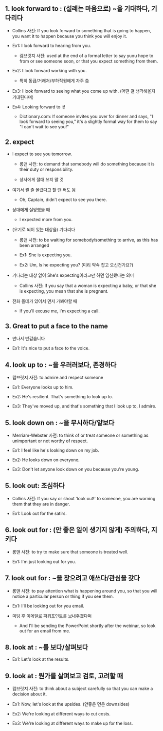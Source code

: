 ## 1. look forward to : (설레는 마음으로) ~을 기대하다, 기다리다

- Collins 사전: If you look forward to something that is going to happen, you want it to happen because you think you will enjoy it.

- Ex1: I look forward to hearing from you.

    - 캠브릿지 사전: used at the end of a formal letter to say yuou hope to from or see someone soon, or that you expect something from them.


- Ex2: I look forward working with you.

    - 특히 동급/거래처/부하직원에게 자주 씀

- Ex3: I look forward to seeing what you come up with. (어떤 걸 생각해올지 기대된다며)

- Ex4: Looking forward to it!

    - Dictionary.com: If someone invites you over for dinner and says, "I look forward to seeing you," it's a slightly formal way for them to say "I can't wait to see you!" 

## 2. expect

- I expect to see you tomorrow.

    - 롱맨 사전: to demand that somebody will do something because it is their duty or responsibility.

    - 상사에게 절대 쓰지 말 것 

- 여기서 뵐 줄 몰랐다고 할 땐 써도 됨

    - Oh, Captain, didn't expect to see you there.

- 상대에게 실망했을 때

    - I expected more from you.

- (오기로 되어 있는 대상을) 기다리다
    
    - 롱맨 사전: to be waiting for somebody/something to arrive, as this has been arranged

    - Ex1: She is expecting you.

    - Ex2: Um, Is he expecting you? (미리 약속 잡고 오신건가요?)

- 기다리는 대상 없이 She's expecting이라고만 하면 임신했다는 의미

    - Collins 사전: If you say that a woman is expecting a baby, or that she is expecting, you mean that she is pregnant.

- 전화 올데가 있어서 먼저 가봐야할 때

    - If you'll excuse me, I'm expecting a call.

## 3. Great to put a face to the name

- 만나서 반갑습니다

- Ex1: It's nice to put a face to the voice.

## 4. look up to : ~을 우러러보다, 존경하다

- 캠브릿지 사전: to admire and respect someone

- Ex1: Everyone looks up to him.

- Ex2: He's resilient. That's something to look up to.

- Ex3: They've moved up, and that's something that I look up to, I admire.

## 5. look down on : ~을 무시하다/얕보다

- Merriam-Webster 사전: to think of or treat someone or something as unimportant or not worthy of respect.

- Ex1: I feel like he's looking down on my job.

- Ex2: He looks down on everyone.

- Ex3: Don't let anyone look down on you because you're young.

## 5. look out: 조심하다

- Collins 사전: If you say or shout 'look out!' to someone, you are warning them that they are in danger.

- Ex1: Look out for the satirs.

## 6. look out for : (안 좋은 일이 생기지 않게) 주의하다, 지키다

- 롱맨 사전: to try to make sure that someone is treated well.

- Ex1: I'm just looking out for you.

## 7. look out for : ~을 찾으려고 애쓰다/관심을 갖다

- 롱맨 사전: to pay attention what is happening around you, so that you will notice a particular person or thing if you see them.

- Ex1: I'll be looking out for you email.

- 미팅 후 이메일로 파워포인트를 보내주겠다며

    - And I'll be sending the PowerPoint shortly after the webinar, so look out for an email from me.

## 8. look at : ~를 보다/살펴보다

- Ex1: Let's look at the results.

## 9. look at : 뭔가를 살펴보고 검토, 고려할 때

- 캠브릿지 사전: to think about a subject carefully so that you can make a decision about it.

- Ex1: Now, let's look at the upsides. (안좋은 면은 downsides)

- Ex2: We're looking at different ways to cut costs.

- Ex3: We're looking at different ways to make up for the loss.